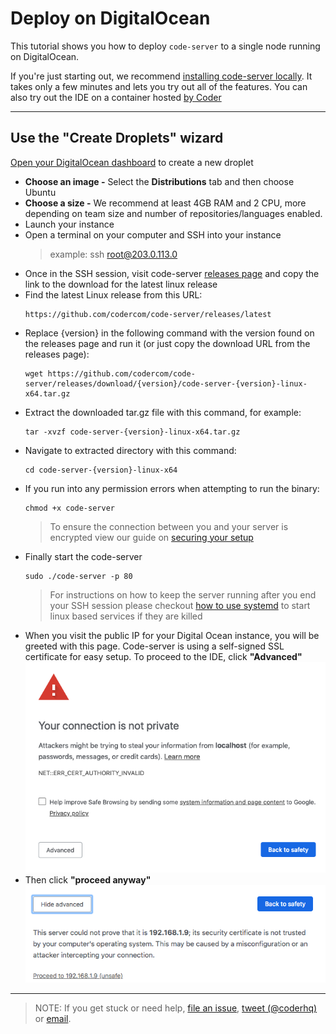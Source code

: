# Deploy on DigitalOcean

This tutorial shows you how to deploy `code-server` to a single node running on DigitalOcean.

If you're just starting out, we recommend [installing code-server locally](../../self-hosted/index.md). It takes only a few minutes and lets you try out all of the features. You can also try out the IDE on a container hosted [by Coder](http://coder.com/signup)

---

## Use the "Create Droplets" wizard

[Open your DigitalOcean dashboard](https://cloud.digitalocean.com/droplets/new) to create a new droplet

- **Choose an image -** Select the **Distributions** tab and then choose Ubuntu
- **Choose a size -** We recommend at least 4GB RAM and 2 CPU, more depending on team size and number of repositories/languages enabled.
- Launch your instance
- Open a terminal on your computer and SSH into your instance
  > example: ssh root@203.0.113.0
- Once in the SSH session, visit code-server [releases page](https://github.com/codercom/code-server/releases/) and copy the link to the download for the latest linux release
- Find the latest Linux release from this URL:
  ```
  https://github.com/codercom/code-server/releases/latest
  ```
- Replace {version} in the following command with the version found on the releases page and run it (or just copy the download URL from the releases page):
  ```
  wget https://github.com/codercom/code-server/releases/download/{version}/code-server-{version}-linux-x64.tar.gz
  ```
- Extract the downloaded tar.gz file with this command, for example:
  ```
  tar -xvzf code-server-{version}-linux-x64.tar.gz
  ```
- Navigate to extracted directory with this command:
  ```
  cd code-server-{version}-linux-x64
  ```
- If you run into any permission errors when attempting to run the binary:
  ```
  chmod +x code-server
  ```
  > To ensure the connection between you and your server is encrypted view our guide on [securing your setup](../../security/ssl.md)
- Finally start the code-server
  ```
  sudo ./code-server -p 80
  ```
    > For instructions on how to keep the server running after you end your SSH session please checkout [how to use systemd](https://www.linode.com/docs/quick-answers/linux/start-service-at-boot/) to start linux based services if they are killed
- When you visit the public IP for your Digital Ocean instance, you will be greeted with this page. Code-server is using a self-signed SSL certificate for easy setup. To proceed to the IDE, click **"Advanced"**<img src ="../../assets/chrome_warning.png">
- Then click **"proceed anyway"**<img src="../../assets/chrome_confirm.png">

---
> NOTE: If you get stuck or need help, [file an issue](https://github.com/codercom/code-server/issues/new?&title=Improve+self-hosted+quickstart+guide), [tweet (@coderhq)](https://twitter.com/coderhq) or [email](mailto:support@coder.com?subject=Self-hosted%20quickstart%20guide).
